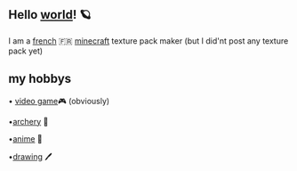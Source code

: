 ## Hello [world](<https://en.wikipedia.org/wiki/World>)! 🪐
I am a [french](<https://en.wikipedia.org/wiki/France>) 🇫🇷 [minecraft](<https://en.wikipedia.org/wiki/Minecraft>)   texture pack maker (but I did'nt post any texture pack yet)



## my hobbys

 
• [video game](<https://en.wikipedia.org/wiki/Archery>)🎮 (obviously) 

•[archery](<https://en.wikipedia.org/wiki/Archery>) 🏹

•[anime](<https://en.wikipedia.org/wiki/Anime>) 👺

•[drawing](<https://en.wikipedia.org/wiki/Drawing>) 🖊
